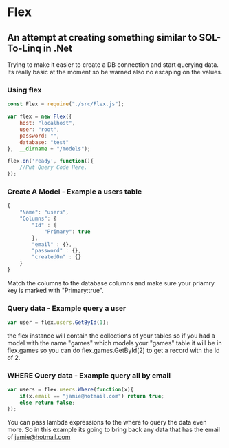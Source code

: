 # Flex
## An attempt at creating something similar to SQL-To-Linq in .Net

Trying to make it easier to create a DB connection and start querying data. Its really basic at the moment so be warned also no escaping on the values.

### Using flex
```javascript
const Flex = require("./src/Flex.js");

var flex = new Flex({
    host: "localhost",
    user: "root",
    password: "",
    database: "test"
},  __dirname + "/models");

flex.on('ready', function(){
    //Put Query Code Here.
});

```

### Create A Model - Example a users table
```javascript
{
    "Name": "users",
    "Columns": {
        "Id" : {
            "Primary": true
        },
        "email" : {},
        "password" : {},
        "createdOn" : {}
    }
}
```
Match the columns to the database columns and make sure your priamry key is marked with "Primary:true".

### Query data - Example query a user
```javascript
var user = flex.users.GetById(1);
```
the flex instance will contain the collections of your tables so if you had a model with the name "games" which models your "games" table it will be in flex.games so you can do flex.games.GetById(2) to get a record with the Id of 2.

### WHERE Query data - Example query all by email
```javascript
var users = flex.users.Where(function(x){
    if(x.email == "jamie@hotmail.com") return true;
    else return false;
}); 
```
You can pass lambda expressions to the where to query the data even more. So in this example its going to bring back any data that has the email of jamie@hotmail.com